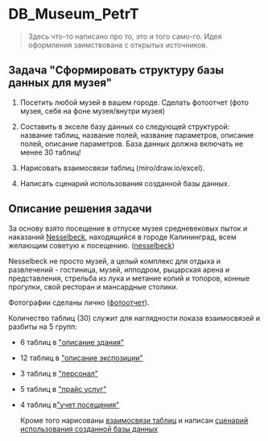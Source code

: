 # DB_Museum_PetrT
> Здесь что-то написано про то, это и того само-го. Идея оформления заимствована с открытых источников.

## Задача "Сформировать структуру базы данных для музея"

1. Посетить любой музей в вашем городе. Сделать фотоотчет (фото музея, себя на фоне музея/внутри музея)
2. Составить в экселе базу данных со следующей структурой: название таблиц, название полей, название параметров, описание полей, описание параметров. База данных должна включать не менее 30 таблиц!
3. Нарисовать взаимосвязи таблиц (miro/draw.io/excel).

4. Написать сценарий использования созданной базы данных.

## Описание решения задачи

  За основу взято посещение в отпуске музея средневековых пыток и наказаний [Nesselbeck](https://yandex.ru/maps/-/CDaAq0ID), находящийся в городе Калининград, всем желающим советую к посещению.
  ([nesselbeck](IMG_20230321_122820_main.jpg))

  Nesselbeck не просто музей, а целый комплекс для отдыха и развлечений - гостиница, музей, ипподром, рыцарская арена и представления, стрельба из лука и метание копий и топоров, конные прогулки, свой ресторан и мансардные столики.

  Фотографии сделаны лично ([фотоотчет](фотоотчет)).

  Количество таблиц (30) служит для наглядности показа взаимосвязей и разбиты на 5 групп:
- 6 таблиц в ["описание здания"](<описание здания.ods>)
- 12 таблиц в ["описание экспозиции"](<описание экспозиций.ods>)
- 3 таблиц в ["персонал"](<персонал.ods>)
- 5 таблиц в ["прайс услуг"](<прайс лист услуг.ods>)
- 4 таблиц в["учет посещения"](<учет посещения.ods>)

  Кроме того нарисованы [взаимосвязи таблиц](<таблица связей.png>) и 
  написан [сценарий использования созданной базы данных](<сценарий.md>)
